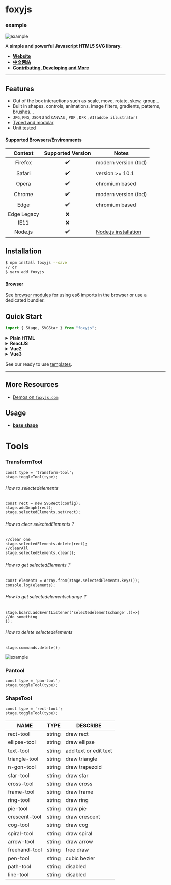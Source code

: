 # foxyjs

### example

![example](https://darkdragonblade.github.io/foxyjs-svgeditor/static/gif.gif)

A **simple and powerful Javascript HTML5 SVG library**.

- [**Website**][website]
- [**中文网站**][websiteCN]
- [**Contributing, Developing and More**](CONTRIBUTING.md)

---

## Features

- Out of the box interactions such as scale, move, rotate, skew, group...
- Built in shapes, controls, animations, image filters, gradients, patterns, brushes...
- `JPG`, `PNG`, `JSON` and `CANVAS` , `PDF` , `DFX` , `AI(adobe illustrator)`
- [Typed and modular](#migrating-to-v6)
- [Unit tested](CONTRIBUTING.md#%F0%9F%A7%AA%20testing)

#### Supported Browsers/Environments

|   Context   | Supported Version | Notes                           |
| :---------: | :---------------: | ------------------------------- |
|   Firefox   |        ✔️         | modern version (tbd)            |
|   Safari    |        ✔️         | version >= 10.1                 |
|    Opera    |        ✔️         | chromium based                  |
|   Chrome    |        ✔️         | modern version (tbd)            |
|    Edge     |        ✔️         | chromium based                  |
| Edge Legacy |        ❌         |
|    IE11     |        ❌         |
|   Node.js   |        ✔️         | [Node.js installation](#nodejs) |

## Installation

```bash
$ npm install foxyjs --save
// or
$ yarn add foxyjs
```

#### Browser

See [browser modules][mdn_es6] for using es6 imports in the browser or use a dedicated bundler.

## Quick Start

```js
import { Stage, SVGStar } from "foxyjs";
```

<details><summary><b>Plain HTML</b></summary>

```html
<div id="container" width="100vw" height="100vh"></div>
<script>
  const container = document.getElementById("container");
  const stage = new Stage(container);
  const star = new SVGStar({
    x: 100,
    y: 100,
    rx: 60,
    ry: 60,
    fill: "red",
  });
  stage.addGraph(star);
  stage.selectedElements.set(star);
  stage.toggleTool("transform-tool");
</script>
```

</details>

<details><summary><b>ReactJS</b></summary>

```js
import React, { useRef } from "react";
import { Stage, SVGStar } from "foxyjs";

class App extends React.Component<Props, State> {
  constructor(props: Props) {
    super(props);
  }

  componentDidMount() {
    const board = document.querySelector("#board");
    const stage = new Stage(board);
    const star = new SVGStar({
      x: 100,
      y: 100,
      rx: 60,
      ry: 60,
      fill: "red",
    });
    stage.addGraph(star);
    stage.selectedElements.set(star);
    stage.toggleTool("transform-tool");
  }

  render = () => {
    return (
      <div className="App">
        <div id="board"></div>
      </div>
    );
  };
}

export default App;
```

</details>

<details><summary><b>Vue2</b></summary>

```js
<template>
  <div id="container"></div>
</template>;

import { Stage, SVGStar } from "foxyjs";

mounted(() => {
  const container = document.getElementById("container");
  const stage = new Stage(container);
  const star = new SVGStar({
    x: 100,
    y: 100,
    rx: 60,
    ry: 60,
    fill: "red",
  });
  stage.addGraph(star);
  stage.selectedElements.set(star);
  stage.toggleTool("transform-tool");
});
```

</details>

<details><summary><b>Vue3</b></summary>

```js
<template>
  <div id="container"></div>
</template>;

import { computed, onMounted, ref } from "vue";
import { Stage, SVGStar } from "foxyjs";

onMounted(() => {
  const container = document.getElementById("container");
  const stage = new Stage(container);
  const star = new SVGStar({
    x: 100,
    y: 100,
    rx: 60,
    ry: 60,
    fill: "red",
  });
  stage.addGraph(star);
  stage.selectedElements.set(star);
  stage.toggleTool("transform-tool");
});
```

</details>

See our ready to use [templates](./.codesandbox/templates/).

---

## More Resources

- [Demos on `foxyjs.com`][demos]

[demos]: https://github.com/darkdragonblade/foxyjs-svgeditor/demos/
[mdn_es6]: https://developer.mozilla.org/en-US/docs/Web/JavaScript/Guide/Modules
[website]: https://github.com/darkdragonblade/foxyjs-svgeditor
[websiteCN]: https://github.com/darkdragonblade/foxyjs-svgeditor
[shape]: https://darkdragonblade.github.io/foxyjs-svgeditor/demos/shape.html

## Usage

- [**base shape**][shape]

# Tools

### TransformTool

```
const type = 'transform-tool';
stage.toggleTool(type);
```

###### How to selectedelements

```
const rect = new SVGRect(config);
stage.addGraph(rect);
stage.selectedElements.set(rect);
```

###### How to clear selectedElements？

```
//clear one
stage.selectedElements.delete(rect);
//clearAll
stage.selectedElements.clear();
```

###### How to get selectedElements？

```
const elements = Array.from(stage.selectedElements.keys());
console.log(elements);
```

###### How to get selectedelementschange？

```
stage.board.addEventListener('selectedelementschange',()=>{
//do something
});
```

###### How to delete selectedelements

```
stage.commands.delete();
```

![example](https://darkdragonblade.github.io/foxyjs-svgeditor/static/transform-tool.gif)

### Pantool

```
const type = 'pan-tool';
stage.toggleTool(type);
```

### ShapeTool

```
const type = 'rect-tool';
stage.toggleTool(type);
```

| NAME          | TYPE   | DESCRIBE              |
| ------------- | ------ | --------------------- |
| rect-tool     | string | draw rect             |
| ellipse-tool  | string | draw ellipse          |
| text-tool     | string | add text or edit text |
| triangle-tool | string | draw triangle         |
| n-gon-tool    | string | draw trapezoid        |
| star-tool     | string | draw star             |
| cross-tool    | string | draw cross            |
| frame-tool    | string | draw frame            |
| ring-tool     | string | draw ring             |
| pie-tool      | string | draw pie              |
| crescent-tool | string | draw crescent         |
| cog-tool      | string | draw cog              |
| spiral-tool   | string | draw spiral           |
| arrow-tool    | string | draw arrow            |
| freehand-tool | string | free draw             |
| pen-tool      | string | cubic bezier          |
| path-tool     | string | disabled              |
| line-tool     | string | disabled              |
